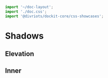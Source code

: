 ```js script
import '~/doc-layout';
import './doc.css';
import '@divriots/dockit-core/css-showcases';
```

# Shadows

## Elevation

<dockit-css-showcases css-props-prefix="--shadow" component-class="box" style-key="box-shadow">
</dockit-css-showcases>

## Inner

<dockit-css-showcases css-props-prefix="--inner-shadow" component-class="box" style-key="box-shadow">
</dockit-css-showcases>
